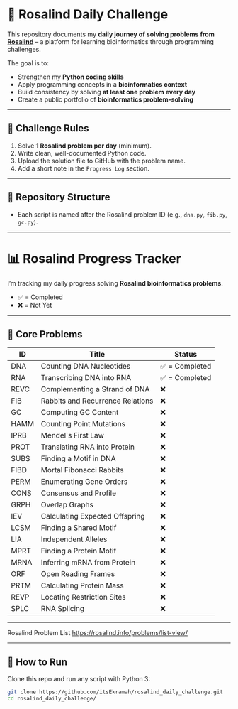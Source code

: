  
# 🧬 Rosalind Daily Challenge

This repository documents my **daily journey of solving problems from [Rosalind](http://rosalind.info/)** – a platform for learning bioinformatics through programming challenges.  

The goal is to:
- Strengthen my **Python coding skills**  
- Apply programming concepts in a **bioinformatics context**  
- Build consistency by solving **at least one problem every day**  
- Create a public portfolio of **bioinformatics problem-solving**  

---

## 📅 Challenge Rules
1. Solve **1 Rosalind problem per day** (minimum).  
2. Write clean, well-documented Python code.  
3. Upload the solution file to GitHub with the problem name.  
4. Add a short note in the `Progress Log` section.  

---

## 📂 Repository Structure

- Each script is named after the Rosalind problem ID (e.g., `dna.py`, `fib.py`, `gc.py`).  

---
# 📊 Rosalind Progress Tracker

I’m tracking my daily progress solving **Rosalind bioinformatics problems**.  
- ✅ = Completed  
- ❌ = Not Yet  

---

## 🧬 Core Problems

| ID   | Title                                | Status |
|------|--------------------------------------|--------|
| DNA  | Counting DNA Nucleotides             | ✅ = Completed   |
| RNA  | Transcribing DNA into RNA            | ✅ = Completed   |
| REVC | Complementing a Strand of DNA        | ❌ |
| FIB  | Rabbits and Recurrence Relations     | ❌ |
| GC   | Computing GC Content                 | ❌ |
| HAMM | Counting Point Mutations             | ❌ |
| IPRB | Mendel's First Law                   | ❌ |
| PROT | Translating RNA into Protein         | ❌ |
| SUBS | Finding a Motif in DNA               | ❌ |
| FIBD | Mortal Fibonacci Rabbits             | ❌ |
| PERM | Enumerating Gene Orders              | ❌ |
| CONS | Consensus and Profile                | ❌ |
| GRPH | Overlap Graphs                       | ❌ |
| IEV  | Calculating Expected Offspring       | ❌ |
| LCSM | Finding a Shared Motif               | ❌ |
| LIA  | Independent Alleles                  | ❌ |
| MPRT | Finding a Protein Motif              | ❌ |
| MRNA | Inferring mRNA from Protein          | ❌ |
| ORF  | Open Reading Frames                  | ❌ |
| PRTM | Calculating Protein Mass             | ❌ |
| REVP | Locating Restriction Sites           | ❌ |
| SPLC | RNA Splicing                         | ❌ |

---


Rosalind Problem List
https://rosalind.info/problems/list-view/

---

## 🚀 How to Run
Clone this repo and run any script with Python 3:

```bash
git clone https://github.com/itsEkramah/rosalind_daily_challenge.git
cd rosalind_daily_challenge/

